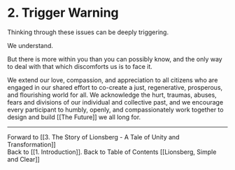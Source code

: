 # 2. Trigger Warning

Thinking through these issues can be deeply triggering. 

We understand. 

But there is more within you than you can possibly know, and the only way to deal with that which discomforts us is to face it. 

We extend our love, compassion, and appreciation to all citizens who are engaged in our shared effort to co-create a just, regenerative, prosperous, and flourishing world for all. We acknowledge the hurt, traumas, abuses, fears and divisions of our individual and collective past, and we encourage every participant to humbly, openly, and compassionately work together to design and build [[The Future]] we all long for. 

____
Forward to [[3. The Story of Lionsberg - A Tale of Unity and Transformation]]  
Back to [[1.  Introduction]]. 
Back to Table of Contents [[Lionsberg, Simple and Clear]]